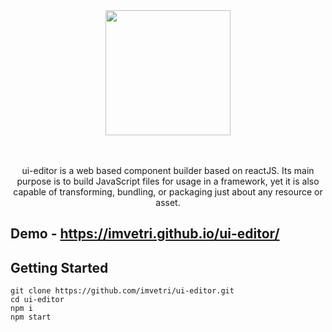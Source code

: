 <div align="center">
  <a href="https://github.com/imvetri/ui-editor">
    <img width="200" height="200" src="https://github.com/imvetri/ui-editor/blob/master/docs/logo_size.jpg">
  </a>
  <br>
  <br>
  <br>
  <p>
    ui-editor is a web based component builder based on reactJS. Its main purpose is to build JavaScript files for usage in a framework, yet it is also capable of transforming, bundling, or packaging just about any resource or asset.
  </p>
</div>

## Demo - https://imvetri.github.io/ui-editor/


## Getting Started


```
git clone https://github.com/imvetri/ui-editor.git
cd ui-editor
npm i
npm start

```
